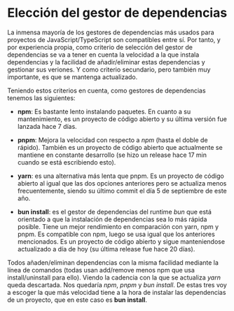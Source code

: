 # Elección del gestor de dependencias

La inmensa mayoría de los gestores de dependencias más usados para proyectos de JavaScript/TypeScript son compatibles entre sí. Por tanto, y por experiencia propia, como criterio de selección del gestor de dependencias se va a tener en cuenta la velocidad a la que instala dependencias y la facilidad de añadir/eliminar estas dependencias y gestionar sus veriones. Y como criterio secundario, pero también muy importante, es que se mantenga actualizado.

Teniendo estos criterios en cuenta, como gestores de dependencias tenemos las siguientes:

- __npm__: Es bastante lento instalando paquetes. En cuanto a su mantenimiento, es un proyecto de código abierto y su última versión fue lanzada hace 7 días.

- __pnpm__: Mejora la velocidad con respecto a _npm_ (hasta el doble de rápido). También es un proyecto de código abierto que actualmente se mantiene en constante desarrollo (se hizo un release hace 17 min cuando se está escribiendo esto).

- __yarn__: es una alternativa más lenta que pnpm. Es un proyecto de código abierto al igual que las dos opciones anteriores pero se actualiza menos frecuentemente, siendo su último commit el día 5 de septiembre de este año.

- __bun install__: es el gestor de dependencias del runtime _bun_ que está orientado a que la instalación de dependencias sea lo más rápida posible. Tiene un mejor rendimiento en comparación con yarn, npm y pnpm. Es compatible con npm, luego se usa igual que los anteriores mencionados. Es un proyecto de código abierto y sigue manteniendose actualizado a día de hoy (su última release fue hace 20 días).

Todos añaden/eliminan dependencias con la misma facilidad mediante la línea de comandos (todas usan add/remove menos npm que usa install/uninstall para ello). Viendo la cadencia con la que se actualiza _yarn_ queda descartada. Nos quedaría _npm_, _pnpm_ y _bun install_. De estas tres voy a escoger la que más velocidad tiene a la hora de instalar las dependencias de un proyecto, que en este caso es __bun install__.
